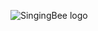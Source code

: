 ![SingingBee logo](https://github.com/ianaumi/TheSingingBee/blob/development/Illustraions/logo.png "logo")

